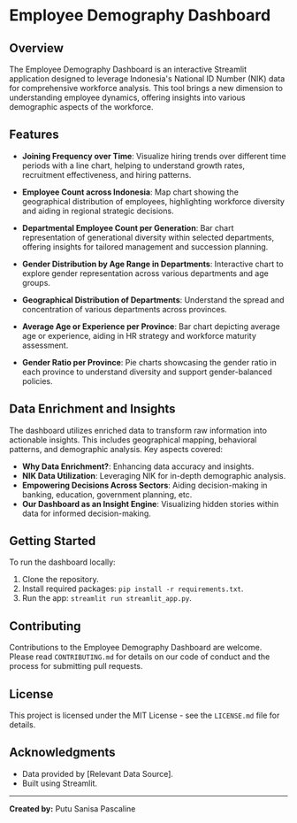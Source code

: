 # Employee Demography Dashboard

## Overview

The Employee Demography Dashboard is an interactive Streamlit application designed to leverage Indonesia's National ID Number (NIK) data for comprehensive workforce analysis. This tool brings a new dimension to understanding employee dynamics, offering insights into various demographic aspects of the workforce.

## Features

- **Joining Frequency over Time**: Visualize hiring trends over different time periods with a line chart, helping to understand growth rates, recruitment effectiveness, and hiring patterns.

- **Employee Count across Indonesia**: Map chart showing the geographical distribution of employees, highlighting workforce diversity and aiding in regional strategic decisions.

- **Departmental Employee Count per Generation**: Bar chart representation of generational diversity within selected departments, offering insights for tailored management and succession planning.

- **Gender Distribution by Age Range in Departments**: Interactive chart to explore gender representation across various departments and age groups.

- **Geographical Distribution of Departments**: Understand the spread and concentration of various departments across provinces.

- **Average Age or Experience per Province**: Bar chart depicting average age or experience, aiding in HR strategy and workforce maturity assessment.

- **Gender Ratio per Province**: Pie charts showcasing the gender ratio in each province to understand diversity and support gender-balanced policies.

## Data Enrichment and Insights

The dashboard utilizes enriched data to transform raw information into actionable insights. This includes geographical mapping, behavioral patterns, and demographic analysis. Key aspects covered:

- **Why Data Enrichment?**: Enhancing data accuracy and insights.
- **NIK Data Utilization**: Leveraging NIK for in-depth demographic analysis.
- **Empowering Decisions Across Sectors**: Aiding decision-making in banking, education, government planning, etc.
- **Our Dashboard as an Insight Engine**: Visualizing hidden stories within data for informed decision-making.

## Getting Started

To run the dashboard locally:

1. Clone the repository.
2. Install required packages: `pip install -r requirements.txt`.
3. Run the app: `streamlit run streamlit_app.py`.

## Contributing

Contributions to the Employee Demography Dashboard are welcome. Please read `CONTRIBUTING.md` for details on our code of conduct and the process for submitting pull requests.

## License

This project is licensed under the MIT License - see the `LICENSE.md` file for details.

## Acknowledgments

- Data provided by [Relevant Data Source].
- Built using Streamlit.

---

**Created by:** Putu Sanisa Pascaline
